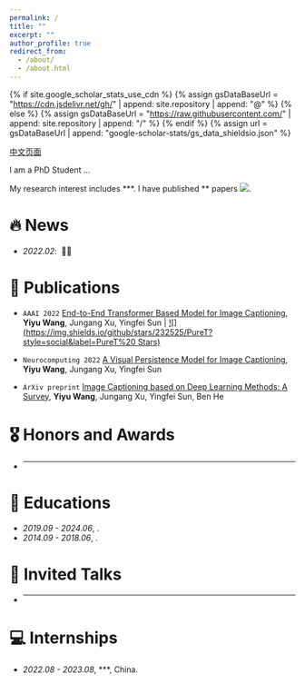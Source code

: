 ```yaml
---
permalink: /
title: ""
excerpt: ""
author_profile: true
redirect_from: 
  - /about/
  - /about.html
---
```


{% if site.google_scholar_stats_use_cdn %}
{% assign gsDataBaseUrl = "https://cdn.jsdelivr.net/gh/" | append: site.repository | append: "@" %}
{% else %}
{% assign gsDataBaseUrl = "https://raw.githubusercontent.com/" | append: site.repository | append: "/" %}
{% endif %}
{% assign url = gsDataBaseUrl | append: "google-scholar-stats/gs_data_shieldsio.json" %}

<span class='anchor' id='about-me'></span>
<a href="#" onclick="navigateToPage('about_cn'); return false;">中文页面</a>

<script>
function navigateToPage(url) {
    window.location.href = url;
}
</script>

I am a PhD Student ...

My research interest includes ***. I have published ** papers 
<a href='https://scholar.google.com/citations?user=mDtSmsEAAAAJ'><img src="https://img.shields.io/endpoint?logo=Google%20Scholar&url=https%3A%2F%2Fcdn.jsdelivr.net%2Fgh%2Fcurya-wangyiyu%2Fcurya-wangyiyu.github.io@google-scholar-stats%2Fgs_data_shieldsio.json&labelColor=f6f6f6&color=9cf&style=flat&label=citations"></a>.

# 🔥 News
- *2022.02*: &nbsp;🎉🎉 

# 📝 Publications 

- ``AAAI 2022`` [End-to-End Transformer Based Model for Image Captioning](https://arxiv.org/abs/2203.15350), **Yiyu Wang**, Jungang Xu, Yingfei Sun \| [![](https://img.shields.io/github/stars/232525/PureT?style=social&label=PureT%20 Stars)](https://github.com/232525/PureT)

- ``Neurocomputing 2022`` [A Visual Persistence Model for Image Captioning](https://www.sciencedirect.com/science/article/pii/S0925231221014922?via%3Dihub), **Yiyu Wang**, Jungang Xu, Yingfei Sun

- ``ArXiv preprint`` [Image Captioning based on Deep Learning Methods: A Survey](https://arxiv.org/abs/1905.08110), **Yiyu Wang**, Jungang Xu, Yingfei Sun, Ben He

# 🎖 Honors and Awards
- ***

# 📖 Educations
- *2019.09 - 2024.06*, . 
- *2014.09 - 2018.06*, . 

# 💬 Invited Talks
- ***

# 💻 Internships
- *2022.08 - 2023.08*, ***, China.